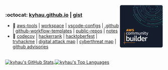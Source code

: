<img align="right" width="140" src="image/aws_community_builder_badge.png" />

### :octocat: [kyhau.github.io](https://kyhau.github.io) | [gist](https://gist.github.com/kyhau)
- 🔭 [aws-tools](https://github.com/kyhau/aws-tools) 
    | [workspace](https://github.com/kyhau/workspace) 
  | [vscode-configs](https://github.com/kyhau/vscode-configs) 
  | [.github](https://github.com/kyhau/.github) 
  | [github-workflow-templates](https://github.com/kyhau/github-workflow-templates) 
  | [public-repos](projects.md/#aws-related-projects) 
  | [notes](projects.md/#blogs-and-notes)
- 🔗 [codecov](https://app.codecov.io/gh/kyhau/) 
  | [hackerrank](https://www.hackerrank.com/) 
  | [hacktoberfest](https://hacktoberfest.com/)
  | [tryhackme](https://tryhackme.com)
  | [digital attack map](https://www.digitalattackmap.com/) 
  | [cyberthreat map](https://cybermap.kaspersky.com/)
  | [github advisories](https://github.com/advisories)

</br>

<a target=_blank href="https://github.com/kyhau">
  <img align="center" alt="kyhau's GitHub Stats" width="440"
       src="https://github-readme-stats.vercel.app/api?username=kyhau&show_icons=true&theme=tokyonight&count_private=true&include_all_commits=true&hide_border=true"/>
</a>
<a target=_blank href="https://github.com/kyhau">
  <img align="center" alt="kyhau's Top Languages" height="170" 
       src="https://github-readme-stats.vercel.app/api/top-langs/?username=kyhau&theme=tokyonight&count_private=true&layout=compact&hide=EJS&hide_border=true"/>
</a>

<!--
**kyhau/kyhau** is a ✨ _special_ ✨ repository because its `README.md` (this file) appears on your GitHub profile.

Here are some ideas to get you started:

- 🔭 I’m currently working on ...
- 🌱 I’m currently learning ...
- 👯 I’m looking to collaborate on ...
- 🤔 I’m looking for help with ...
- 💬 Ask me about ...
- 📫 How to reach me: ...
- 😄 Pronouns: ...
- ⚡ Fun fact: ...
-->
